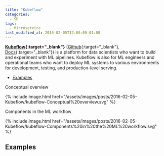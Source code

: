 ```yaml
---
title: "Kubeflow"
categories:
  - SD
tags:
  - Microservice
last_modified_at: 2016-02-05T12:00:00-01:00
---
```


**[Kubeflow](https://www.kubeflow.org){:target="_blank"}** ([Github](https://github.com/kubeflow/kubeflow){:target="_blank"}, [Docs](https://www.kubeflow.org/docs/){:target="_blank"}) is a platform for data scientists who want to build and experiment with ML pipelines. Kubeflow is also for ML engineers and operational teams who want to deploy ML systems to various environments for development, testing, and production-level serving.

- [Examples](#examples)

Conceptual overview

{% include image.html href="/assets/images/posts/2016-02-05-Kubeflow/kubeflow-Conceptual%20overview.svg" %}

Components in the ML workflow

{% include image.html href="/assets/images/posts/2016-02-05-Kubeflow/kubeflow-Components%20in%20the%20ML%20workflow.svg" %}


## Examples
